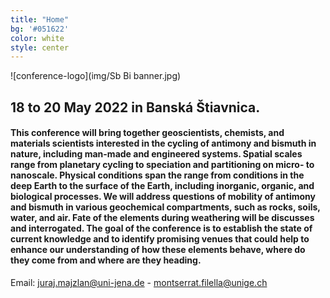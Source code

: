 ```yaml
---
title: "Home"
bg: '#051622'
color: white
style: center
---
```

![conference-logo](img/Sb Bi banner.jpg)
## 18 to 20 May 2022 in Banská Štiavnica.
#### This conference will bring together geoscientists, chemists, and materials scientists interested in the cycling of antimony and bismuth in nature, including man-made and engineered systems. Spatial scales range from planetary cycling to speciation and partitioning on micro- to nanoscale. Physical conditions span the range from conditions in the deep Earth to the surface of the Earth, including inorganic, organic, and biological processes. We will address questions of mobility of antimony and bismuth in various geochemical compartments, such as rocks, soils, water, and air. Fate of the elements during weathering will be discusses and interrogated. The goal of the conference is to establish the state of current knowledge and to identify promising venues that could help to enhance our understanding of how these elements behave, where do they come from and where are they heading.



<p>Email: <a href = "mailto: juraj.majzlan@uni-jena.de">juraj.majzlan@uni-jena.de</a>  - <a href = "mailto: montserrat.filella@unige.ch">montserrat.filella@unige.ch</a></p>
